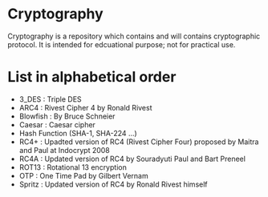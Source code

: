 # Cryptography
Cryptography is a repository which contains and will contains cryptographic protocol. It is intended for edcuational purpose; not for practical use.

# List in alphabetical order
- 3_DES : Triple DES
- ARC4 : Rivest Cipher 4 by Ronald Rivest
- Blowfish : By Bruce Schneier
- Caesar : Caesar cipher
- Hash Function (SHA-1, SHA-224 ...)
- RC4+ : Upadted version of RC4 (Rivest Cipher Four) proposed by Maitra and Paul at Indocrypt 2008
- RC4A : Updated version of RC4 by Souradyuti Paul and Bart Preneel
- ROT13 : Rotational 13 encryption
- OTP : One Time Pad by Gilbert Vernam
- Spritz : Updated version of RC4 by Ronald Rivest himself


